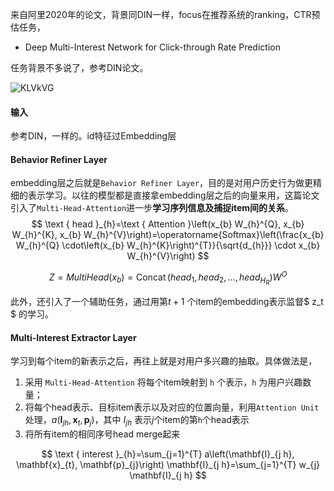 来自阿里2020年的论文，背景同DIN一样，focus在推荐系统的ranking，CTR预估任务，

- Deep Multi-Interest Network for Click-through Rate Prediction

任务背景不多说了，参考DIN论文。

![KLVkVG](https://cdn.jsdelivr.net/gh/KaiyuanGao/ML-algorithm@master/uPic/KLVkVG.png)

#### 输入

参考DIN，一样的。id特征过Embedding层

#### Behavior Refiner Layer

embedding层之后就是`Behavior Refiner Layer`，目的是对用户历史行为做更精细的表示学习。以往的模型都是直接拿embedding层之后的向量来用，这篇论文引入了`Multi-Head-Attention`进一步**学习序列信息及捕捉item间的关系**。
$$
\text { head }_{h}=\text { Attention }\left(x_{b} W_{h}^{Q}, x_{b} W_{h}^{K}, x_{b} W_{h}^{V}\right)=\operatorname{Softmax}\left(\frac{x_{b} W_{h}^{Q} \cdot\left(x_{b} W_{h}^{K}\right)^{T}}{\sqrt{d_{h}}} \cdot x_{b} W_{h}^{V}\right)
$$

$$
Z=M u l t i H e a d\left(x_{b}\right)=\operatorname{Concat}\left(h e a d_{1}, h e a d_{2}, \ldots, h e a d_{H_{R}}\right) W^{O}
$$

此外，还引入了一个辅助任务，通过用第$t + 1$ 个item的embedding表示监督$ z_t $ 的学习。


#### Multi-Interest Extractor Layer

学习到每个item的新表示之后，再往上就是对用户多兴趣的抽取。具体做法是，

1. 采用 `Multi-Head-Attention` 将每个item映射到 `h` 个表示，`h` 为用户兴趣数量；
2. 将每个head表示、目标item表示以及对应的位置向量，利用`Attention Unit` 处理，$a\left(\mathbf{I}_{j h}, \mathbf{x}_{t}, \mathbf{p}_{j}\right)$，其中 $I_{jh}$ 表示$j$个item的第`h`个head表示
3. 将所有item的相同序号head merge起来

$$
\text { interest }_{h}=\sum_{j=1}^{T} a\left(\mathbf{I}_{j h}, \mathbf{x}_{t}, \mathbf{p}_{j}\right) \mathbf{I}_{j h}=\sum_{j=1}^{T} w_{j} \mathbf{I}_{j h}
$$

